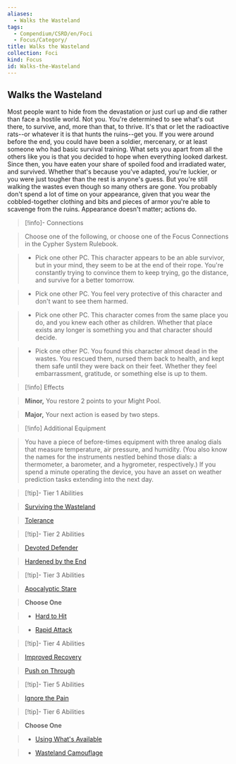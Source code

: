 ```yaml
---
aliases:
  - Walks the Wasteland
tags:
  - Compendium/CSRD/en/Foci
  - Focus/Category/
title: Walks the Wasteland
collection: Foci
kind: Focus
id: Walks-the-Wasteland
---
```

## Walks the Wasteland    
Most people want to hide from the devastation or just curl up and die rather than face a hostile world. Not you. You're determined to see what's out there, to survive, and, more than that, to thrive. It's that or let the radioactive rats--or whatever it is that hunts the ruins--get you. If you were around before the end, you could have been a soldier, mercenary, or at least someone who had basic survival training. What sets you apart from all the others like you is that you decided to hope when everything looked darkest. Since then, you have eaten your share of spoiled food and irradiated water, and survived. Whether that's because you've adapted, you're luckier, or you were just tougher than the rest is anyone's guess. But you're still walking the wastes even though so many others are gone. You probably don't spend a lot of time on your appearance, given that you wear the cobbled-together clothing and bits and pieces of armor you're able to scavenge from the ruins. Appearance doesn't matter; actions do.    
  
>[!info]- Connections    
>Choose one of the following, or choose one of the Focus Connections in the Cypher System Rulebook.    
>- Pick one other PC. This character appears to be an able survivor, but in your mind, they seem to be at the end of their rope. You're constantly trying to convince them to keep trying, go the distance, and survive for a better tomorrow.    
>- Pick one other PC. You feel very protective of this character and don't want to see them harmed.    
>- Pick one other PC. This character comes from the same place you do, and you knew each other as children. Whether that place exists any longer is something you and that character should decide.    
>- Pick one other PC. You found this character almost dead in the wastes. You rescued them, nursed them back to health, and kept them safe until they were back on their feet. Whether they feel embarrassment, gratitude, or something else is up to them.    
  
>[!info] Effects    
>**Minor,** You restore 2 points to your Might Pool.    
>**Major,** Your next action is eased by two steps.    
  
>[!info] Additional Equipment    
>You have a piece of before-times equipment with three analog dials that measure temperature, air pressure, and humidity. (You also know the names for the instruments nestled behind those dials: a thermometer, a barometer, and a hygrometer, respectively.) If you spend a minute operating the device, you have an asset on weather prediction tasks extending into the next day.    
  
  
>[!tip]- Tier 1 Abilities    
> [Surviving the Wasteland](Surviving-the-Wasteland.md)    
> [Tolerance](Tolerance.md)    
  
  
>[!tip]- Tier 2 Abilities    
> [Devoted Defender](Devoted-Defender.md)    
> [Hardened by the End](Hardened-by-the-End.md)    
  
  
>[!tip]- Tier 3 Abilities    
> [Apocalyptic Stare](Apocalyptic-Stare.md)    
> **Choose One**    
>- [Hard to Hit](Hard-to-Hit.md)    
>- [Rapid Attack](Rapid-Attack.md)    
  
  
>[!tip]- Tier 4 Abilities    
> [Improved Recovery](Improved-Recovery.md)    
> [Push on Through](Push-on-Through.md)    
  
  
>[!tip]- Tier 5 Abilities    
> [Ignore the Pain](Ignore-the-Pain.md)    
  
  
>[!tip]- Tier 6 Abilities    
> **Choose One**    
>- [Using What's Available](Using-What's-Available.md)    
>- [Wasteland Camouflage](Wasteland-Camouflage.md)
